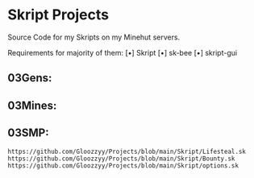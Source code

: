 # Skript Projects
Source Code for my Skripts on my Minehut servers.

Requirements for majority of them:
	[•] Skript
	[•] sk-bee
	[•] skript-gui

## 03Gens:

## 03Mines:

## 03SMP:
	https://github.com/Gloozzyy/Projects/blob/main/Skript/Lifesteal.sk
	https://github.com/Gloozzyy/Projects/blob/main/Skript/Bounty.sk
	https://github.com/Gloozzyy/Projects/blob/main/Skript/options.sk
